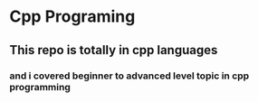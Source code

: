 # Cpp Programing

## This repo is totally in cpp languages

### and i covered beginner to advanced level topic in cpp programming
